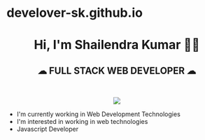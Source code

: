 # develover-sk.github.io
<h1 align="center">Hi, I'm Shailendra Kumar 👨‍💼</h1>
<h2 align="center">☁&nbsp;FULL STACK WEB DEVELOPER&nbsp;☁</h2>
<br>
<p align="center"><img src="https://github.com/develover-sk/develover-sk.github.io/blob/main/Shailendra.png"></img></p>

* I'm currently working in Web Development Technologies
* I'm interested in working in web technologies
* Javascript Developer
